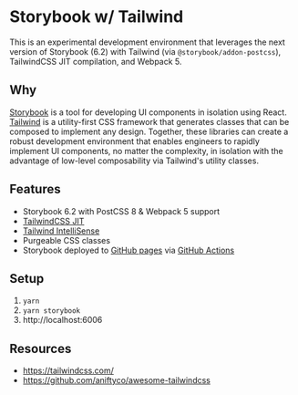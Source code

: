 # Storybook w/ Tailwind

This is an experimental development environment that leverages the next version of Storybook (6.2) with Tailwind (via `@storybook/addon-postcss`), TailwindCSS JIT compilation, and Webpack 5.

## Why

[Storybook](https://storybook.js.org/) is a tool for developing UI components in isolation using React. [Tailwind](https://tailwindcss.com/) is a utility-first CSS framework that generates classes that can be composed to implement any design. Together, these libraries can create a robust development environment that enables engineers to rapidly implement UI components, no matter the complexity, in isolation with the advantage of low-level composability via Tailwind's utility classes.

## Features

- Storybook 6.2 with PostCSS 8 & Webpack 5 support
- [TailwindCSS JIT](https://github.com/tailwindlabs/tailwindcss-jit)
- [Tailwind IntelliSense](https://tailwindcss.com/docs/intellisense)
- Purgeable CSS classes
- Storybook deployed to [GitHub pages](https://davidzzheng.github.io/tailwind-storybook/) via [GitHub Actions](.github\workflows\deploy_storybook.yml)

## Setup

1. `yarn`
2. `yarn storybook`
3. http://localhost:6006

## Resources

- https://tailwindcss.com/
- https://github.com/aniftyco/awesome-tailwindcss
